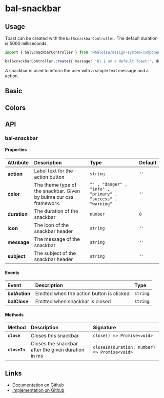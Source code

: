 # bal-snackbar

## Usage

Toast can be created with the `balScnackbarController`. The default duration is 5000 milliseconds.

```typescript
import { balScnackbarController } from '@baloise/design-system-components'

balScnackbarController.create({ message: 'Hi I am a default Toast!', duration: 1000 })
```

<!-- START: human documentation top -->

A snackbar is used to inform the user with a simple text message and a action.

<!-- END: human documentation top -->

## Basic

<ClientOnly>  <docs-demo-bal-snackbar-82></docs-demo-bal-snackbar-82></ClientOnly>


## Colors

<ClientOnly>  <docs-demo-bal-snackbar-83></docs-demo-bal-snackbar-83></ClientOnly>



## API

### bal-snackbar

#### Properties

| Attribute    | Description                                                       | Type                                                         | Default |
| :----------- | :---------------------------------------------------------------- | :----------------------------------------------------------- | :------ |
| **action**   | Label text for the action button                                  | `string`                                                     | `''`    |
| **color**    | The theme type of the snackbar. Given by bulma our css framework. | `"" , "danger" , "info" , "primary" , "success" , "warning"` | `''`    |
| **duration** | The duration of the snackbar                                      | `number`                                                     | `0`     |
| **icon**     | The icon of the snackbar header                                   | `string`                                                     | `''`    |
| **message**  | The message of the snackbar                                       | `string`                                                     | `''`    |
| **subject**  | The subject of the snackbar header                                | `string`                                                     | `''`    |

#### Events

| Event         | Description                               | Type     |
| :------------ | :---------------------------------------- | :------- |
| **balAction** | Emitted when the action button is clicked | `string` |
| **balClose**  | Emitted when snackbar is closed           | `string` |

#### Methods

| Method        | Description                                        | Signature                                    |
| :------------ | :------------------------------------------------- | :------------------------------------------- |
| **`close`**   | Closes this snackbar                               | `close() => Promise<void>`                   |
| **`closeIn`** | Closes the snackbar after the given duration in ms | `closeIn(duration: number) => Promise<void>` |



<!-- START: human documentation bottom -->

<!-- END: human documentation bottom -->


## Links

* [Documentation on Github](https://github.com/baloise/ui-library/blob/master/docs/src/components/components/bal-snackbar.md)
* [Implementation on Github](https://github.com/baloise/ui-library/blob/master/packages/components/src/components/bal-snackbar)

<ClientOnly>
  <docs-component-script tag="balSnackbar"></docs-component-script>
</ClientOnly>
